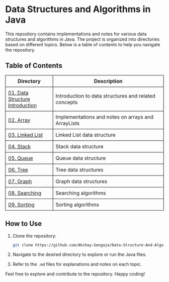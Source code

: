 # Data Structures and Algorithms in Java

This repository contains implementations and notes for various data structures and algorithms in Java. The project is organized into directories based on different topics. Below is a table of contents to help you navigate the repository.

## Table of Contents

<table style="width:100%; border-collapse: collapse;">
  <tr width="100%">
    <th style="border: 1px solid black; padding: 8px; text-align: center;" width="30%">Directory</th>
    <th style="border: 1px solid black; padding: 8px; text-align: center" width="70%">Description</th>
  </tr>
  <tr>
    <td style="border: 1px solid black; padding: 8px;"><a href="./01.%20Data%20Structure%20Introduction">01. Data Structure Introduction</a></td>
    <td style="border: 1px solid black; padding: 8px;">Introduction to data structures and related concepts</td>
  </tr>
  <tr>
    <td style="border: 1px solid black; padding: 8px;"><a href="./02.%20Array">02. Array</a></td>
    <td style="border: 1px solid black; padding: 8px;">Implementations and notes on arrays and ArrayLists</td>
  </tr>
  <tr>
    <td style="border: 1px solid black; padding: 8px;"><a href="./03.%20Linked%20List">03. Linked List</a></td>
    <td style="border: 1px solid black; padding: 8px;">Linked List data structure</td>
  </tr>
  <tr>
    <td style="border: 1px solid black; padding: 8px;"><a href="./04.%20Stack">04. Stack</a></td>
    <td style="border: 1px solid black; padding: 8px;">Stack data structure</td>
  </tr>
  <tr>
    <td style="border: 1px solid black; padding: 8px;"><a href="./05.%20Queue">05. Queue</a></td>
    <td style="border: 1px solid black; padding: 8px;">Queue data structure</td>
  </tr>
  <tr>
    <td style="border: 1px solid black; padding: 8px;"><a href="./06.%20Tree">06. Tree</a></td>
    <td style="border: 1px solid black; padding: 8px;">Tree data structures</td>
  </tr>
  <tr>
    <td style="border: 1px solid black; padding: 8px;"><a href="./07.%20Graph">07. Graph</a></td>
    <td style="border: 1px solid black; padding: 8px;">Graph data structures</td>
  </tr>
  <tr>
    <td style="border: 1px solid black; padding: 8px;"><a href="./08.%20Searching">08. Searching</a></td>
    <td style="border: 1px solid black; padding: 8px;">Searching algorithms</td>
  </tr>
  <tr>
    <td style="border: 1px solid black; padding: 8px;"><a href="./09.%20Sorting">09. Sorting</a></td>
    <td style="border: 1px solid black; padding: 8px;">Sorting algorithms</td>
  </tr>
</table>

## How to Use

1. Clone the repository:

   ```bash
   git clone https://github.com/Akshay-Gengaje/Data-Structure-And-Algorithm.git
   ```

2. Navigate to the desired directory to explore or run the Java files.

3. Refer to the `.md` files for explanations and notes on each topic.

Feel free to explore and contribute to the repository. Happy coding!
